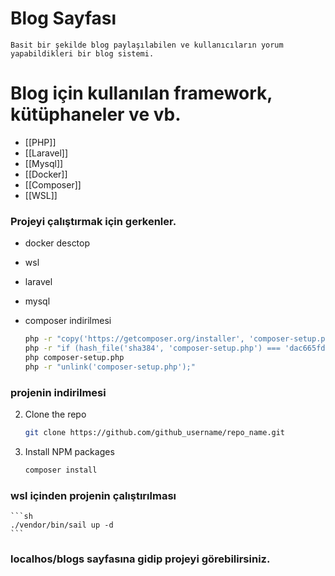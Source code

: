 # Blog Sayfası

    Basit bir şekilde blog paylaşılabilen ve kullanıcıların yorum yapabildikleri bir blog sistemi.

# Blog için kullanılan framework, kütüphaneler ve vb.

-   [[PHP]]
-   [[Laravel]]
-   [[Mysql]]
-   [[Docker]]
-   [[Composer]]
-   [[WSL]]

### Projeyi çalıştırmak için gerkenler.

-   docker desctop
-   wsl
-   laravel
-   mysql

-   composer indirilmesi
    ```sh
    php -r "copy('https://getcomposer.org/installer', 'composer-setup.php');"
    php -r "if (hash_file('sha384', 'composer-setup.php') === 'dac665fdc30fdd8ec78b38b9800061b4150413ff2e3b6f88543c636f7cd84f6db9189d43a81e5503cda447da73c7e5b6') { echo 'Installer verified'; } else { echo 'Installer corrupt'; unlink('composer-setup.php'); } echo PHP_EOL;"
    php composer-setup.php
    php -r "unlink('composer-setup.php');"
    ```

### projenin indirilmesi

2. Clone the repo
    ```sh
    git clone https://github.com/github_username/repo_name.git
    ```
3. Install NPM packages
    ```sh
    composer install
    ```

### wsl içinden projenin çalıştırılması

    ```sh
    ./vendor/bin/sail up -d
    ```

### localhos/blogs sayfasına gidip projeyi görebilirsiniz.
